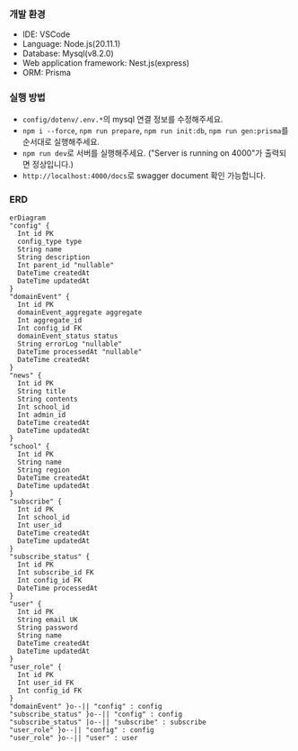 ### 개발 환경

- IDE: VSCode
- Language: Node.js(20.11.1)
- Database: Mysql(v8.2.0)
- Web application framework: Nest.js(express)
- ORM: Prisma

### 실행 방법

- `config/dotenv/.env.*`의 mysql 연결 정보를 수정해주세요.
- `npm i --force`, `npm run prepare`, `npm run init:db`, `npm run gen:prisma`를 순서대로 실행해주세요.
- `npm run dev`로 서버를 실행해주세요. ("Server is running on 4000"가 출력되면 정상입니다.)
- `http://localhost:4000/docs`로 swagger document 확인 가능합니다.

### ERD

```mermaid
erDiagram
"config" {
  Int id PK
  config_type type
  String name
  String description
  Int parent_id "nullable"
  DateTime createdAt
  DateTime updatedAt
}
"domainEvent" {
  Int id PK
  domainEvent_aggregate aggregate
  Int aggregate_id
  Int config_id FK
  domainEvent_status status
  String errorLog "nullable"
  DateTime processedAt "nullable"
  DateTime createdAt
}
"news" {
  Int id PK
  String title
  String contents
  Int school_id
  Int admin_id
  DateTime createdAt
  DateTime updatedAt
}
"school" {
  Int id PK
  String name
  String region
  DateTime createdAt
  DateTime updatedAt
}
"subscribe" {
  Int id PK
  Int school_id
  Int user_id
  DateTime createdAt
  DateTime updatedAt
}
"subscribe_status" {
  Int id PK
  Int subscribe_id FK
  Int config_id FK
  DateTime processedAt
}
"user" {
  Int id PK
  String email UK
  String password
  String name
  DateTime createdAt
  DateTime updatedAt
}
"user_role" {
  Int id PK
  Int user_id FK
  Int config_id FK
}
"domainEvent" }o--|| "config" : config
"subscribe_status" }o--|| "config" : config
"subscribe_status" |o--|| "subscribe" : subscribe
"user_role" }o--|| "config" : config
"user_role" }o--|| "user" : user
```
